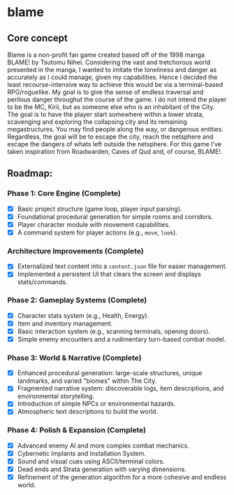 # blame

## Core concept

Blame is a non-profit fan game created based off of the 1998 manga BLAME! by Tsutomu Nihei. Considering the vast and tretchorous world presented in the manga, I wanted to imitate the loneliness and danger as accurately as I could manage, given my capabilities. Hence I decided the least recourse-intensive way to achieve this would be via a terminal-based RPG/roguelike. My goal is to give the sense of endless traversal and perilous danger throughut the course of the game. I do not intend the player to be the MC, Kirii, but as someone else who is an inhabitant of the City. The goal is to have the player start somewhere within a lower strata, scavenging and exploring the collapsing city and its remaining megastructures. You may find people along the way, or dangerous entities. Regardless, the goal will be to escape the city, reach the netsphere and escape the dangers of whats left outside the netsphere. For this game I've taken inspiration from Roadwarden, Caves of Qud and, of course, BLAME!.

## Roadmap:

### Phase 1: Core Engine (Complete)

- [x] Basic project structure (game loop, player input parsing).
- [x] Foundational procedural generation for simple rooms and corridors.
- [x] Player character module with movement capabilities.
- [x] A command system for player actions (e.g., `move`, `look`).

### Architecture Improvements (Complete)

- [x] Externalized text content into a `content.json` file for easier management.
- [x] Implemented a persistent UI that clears the screen and displays stats/commands.

### Phase 2: Gameplay Systems (Complete)

- [x] Character stats system (e.g., Health, Energy).
- [x] Item and inventory management.
- [x] Basic interaction system (e.g., scanning terminals, opening doors).
- [x] Simple enemy encounters and a rudimentary turn-based combat model.

### Phase 3: World & Narrative (Complete)

- [x] Enhanced procedural generation: large-scale structures, unique landmarks, and varied "biomes" within The City.
- [x] Fragmented narrative system: discoverable logs, item descriptions, and environmental storytelling.
- [x] Introduction of simple NPCs or environmental hazards.
- [x] Atmospheric text descriptions to build the world.

### Phase 4: Polish & Expansion (Complete)

- [x] Advanced enemy AI and more complex combat mechanics.
- [x] Cybernetic Implants and Installation System.
- [x] Sound and visual cues using ASCII/terminal colors.
- [x] Dead ends and Strata generation with varying dimensions.
- [x] Refinement of the generation algorithm for a more cohesive and endless world.
